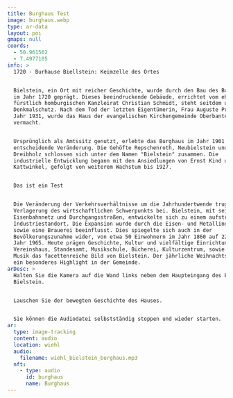 ```yaml
---
title: Burghaus Test
image: burghaus.webp
type: ar-data
layout: poi
gmaps: null
coords:
  - 50.961562
  - 7.4977105
info: >
  1720 - Burhause Biellstein: Keimzelle des Ortes


  Bielstein, ein Ort mit reicher Geschichte, wurde durch den Bau des Burghauses
  im Jahr 1720 geprägt. Dieses beeindruckende Gebäude, errichtet vom ehemaligen
  fürstlich homburgischen Kanzleirat Christian Schmidt, steht seitdem unter
  Denkmalschutz. Nach dem Tod der letzten Eigentümerin, Frau Auguste Prym, im
  Jahr 1931, wurde das Haus der evangelischen Kirchengemeinde Oberbantenberg
  vermacht.


  Ursprünglich als Amtssitz genutzt, erlebte das Burghaus im Jahr 1901 eine
  entscheidende Veränderung. Die Gehöfte Repschenroth, Neubielstein und
  Dreibholz schlossen sich unter dem Namen "Bielstein" zusammen. Die
  industrielle Entwicklung begann mit den Ansiedlungen von Ernst Kind und Karl
  Kattwinkel, gefolgt von weiterem Wachstum bis 1927.


  Das ist ein Test


  Die Veränderung der Verkehrsverhältnisse um die Jahrhundertwende trug zur
  Verlagerung des wirtschaftlichen Schwerpunkts bei. Bielstein, mit seinem
  Eisenbahnnetz und Durchgangsstraßen, entwickelte sich zu einem aufstrebenden
  Industriestandort. Die Expansion wurde durch die Eisen- und Metallindustrie
  sowie eine Brauerei beeinflusst. Dies spiegelte sich auch in der
  Bevölkerungszunahme wider, von etwa 50 Einwohnern im Jahr 1860 auf 2200 im
  Jahr 1965. Heute prägen Geschichte, Kultur und vielfältige Einrichtungen wie
  Vereinshaus, Standesamt, Musikschule, Bücherei, Kulturzentrum, sowie Wein und
  Musik das facettenreiche Bild von Bielstein. Der jährliche Weihnachtsmarkt ist
  ein besonderes Highlight in der Gemeinde.
arDesc: >
  Halten Sie die Kamera auf die Wand links neben dem Haupteingang des Burghauses
  Bielstein.


  Lauschen Sie der bewegten Geschichte des Hauses.


  Sie können die Audiodatei selbstständig stoppen und wieder starten.
ar:
  type: image-tracking
  content: audio
  location: wiehl
  audio:
    filename: wiehl_bielstein_burghaus.mp3
  nft:
    - type: audio
      id: burghaus
      name: Burghaus
---
```


